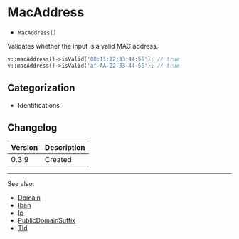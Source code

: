 # MacAddress

- `MacAddress()`

Validates whether the input is a valid MAC address.

```php
v::macAddress()->isValid('00:11:22:33:44:55'); // true
v::macAddress()->isValid('af-AA-22-33-44-55'); // true
```

## Categorization

- Identifications

## Changelog

Version | Description
--------|-------------
  0.3.9 | Created

***
See also:

- [Domain](Domain.md)
- [Iban](Iban.md)
- [Ip](Ip.md)
- [PublicDomainSuffix](PublicDomainSuffix.md)
- [Tld](Tld.md)
